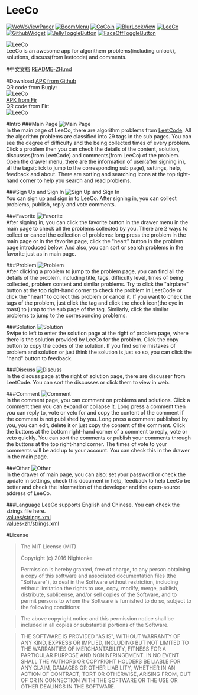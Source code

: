 # LeeCo 
[![WoWoViewPager](https://github.com/Nightonke/WoWoViewPager/blob/master/app/src/main/res/mipmap-hdpi/ic_launcher.png?raw=true)](https://github.com/Nightonke/WoWoViewPager)
[![BoomMenu](https://github.com/Nightonke/BoomMenu/blob/master/app/src/main/res/mipmap-hdpi/ic_launcher.png?raw=true)](https://github.com/Nightonke/BoomMenu)
[![CoCoin](https://github.com/Nightonke/CoCoin/blob/master/app/src/main/res/mipmap-hdpi/ic_launcher.png?raw=true)](https://github.com/Nightonke/CoCoin)
[![BlurLockView](https://github.com/Nightonke/BlurLockView/blob/master/app/src/main/res/mipmap-hdpi/ic_launcher.png?raw=true)](https://github.com/Nightonke/BlurLockView)
[![LeeCo](https://github.com/Nightonke/LeeCo/blob/master/app/src/main/res/mipmap-hdpi/ic_launcher.png?raw=true)](https://github.com/Nightonke/LeeCo)
[![GithubWidget](https://github.com/Nightonke/GithubWidget/blob/master/app/src/main/res/mipmap-hdpi/ic_launcher.png?raw=true)](https://github.com/Nightonke/GithubWidget)
[![JellyToggleButton](https://github.com/Nightonke/JellyToggleButton/blob/master/app/src/main/res/mipmap-hdpi/ic_launcher.png?raw=true)](https://github.com/Nightonke/JellyToggleButton)
[![FaceOffToggleButton](https://github.com/Nightonke/FaceOffToggleButton/blob/master/app/src/main/res/mipmap-hdpi/ic_launcher.png?raw=true)](https://github.com/Nightonke/FaceOffToggleButton)

![LeeCo](https://github.com/Nightonke/LeeCo/blob/master/PNG/LeeCo_Show_White.png)  
LeeCo is an awesome app for algorithem problems(including unlock), solutions, discuss(from leetcode) and comments.

#中文文档
[README-ZH.md](https://github.com/Nightonke/LeeCo/blob/master/README-ZH.md)

#Download
[APK from Github](https://github.com/Nightonke/LeeCo/blob/master/APK/LeeCo%20V1.0.0.apk)  
QR code from Bugly:  
![LeeCo](https://github.com/Nightonke/LeeCo/blob/master/APK/LeeCo%20V1.0.0.png)  
[APK from Fir](http://fir.im/21e7)  
QR code from Fir:  
![LeeCo](https://github.com/Nightonke/LeeCo/blob/master/APK/LeeCo%20V1.0.0%20fir.png)  

#Intro
###Main Page
![Main Page](https://github.com/Nightonke/LeeCo/blob/master/PNG/basic.png)  
In the main page of LeeCo, there are algorithm problems from [LeetCode](https://leetcode.com/problemset/algorithms/). 
All the algorithm problems are classified into 29 tags in the sub pages. You can see the degree of difficulty and the being collected times of every problem. 
Click a problem then you can check the details of the content, solution, discusses(from LeetCode) and comments(from LeeCo) of the problem. 
Open the drawer menu, there are the information of user(after signing in), all the tags(click to jump to the corresponding sub page), settings, help, feedback and about. 
There are sorting and searching icons at the top right-hand corner to help you search and read problems.  

###Sign Up and Sign In
![Sign Up and Sign In](https://github.com/Nightonke/LeeCo/blob/master/PNG/user.png)  
You can sign up and sign in to LeeCo. After signing in, you can collect problems, publish, reply and vote comments.  

###Favorite
![Favorite](https://github.com/Nightonke/LeeCo/blob/master/PNG/favorite.png)  
After signing in, you can click the favorite button in the drawer menu in the main page to check all the problems collected by you. 
There are 2 ways to collect or cancel the collection of problems: long press the problem in the main page or in the favorite page, click the "heart" button in the problem page introduced below. 
And also, you can sort or search problems in the favorite just as in main page.  

###Problem
![Problem](https://github.com/Nightonke/LeeCo/blob/master/PNG/problem.png)  
After clicking a problem to jump to the problem page, you can find all the details of the problem, including title, tags, difficulty level, times of being collected, problem content and similar problems. 
Try to click the "airplane" button at the top right-hand corner to check the problem in LeetCode or click the "heart" to collect this problem or cancel it. 
If you want to check the tags of the problem, just click the tag and click the check icon(the eye in toast) to jump to the sub page of the tag. 
Similarly, click the similar problems to jump to the corresponding problems.  

###Solution
![Solution](https://github.com/Nightonke/LeeCo/blob/master/PNG/solution.png)  
Swipe to left to enter the solution page at the right of problem page, where there is the solution provided by LeeCo for the problem. 
Click the copy button to copy the codes of the solution. 
If you find some mistakes of problem and solution or just think the solution is just so so, you can click the "hand" button to feedback.  

###Discuss
![Discuss](https://github.com/Nightonke/LeeCo/blob/master/PNG/discuss.png)  
In the discuss page at the right of solution page, there are discusser from LeetCode. 
You can sort the discusses or click them to view in web.  

###Comment
![Comment](https://github.com/Nightonke/LeeCo/blob/master/PNG/comment.png)  
In the comment page, you can comment on problems and solutions. 
Click a comment then you can expand or collapse it. 
Long press a comment then you can reply to, vote or veto for and copy the content of the comment if the comment is not published by you. 
Long press a comment published by you, you can edit, delete it or just copy the content of the comment. 
Click the buttons at the bottom right-hand corner of a comment to reply, vote or veto quickly. 
You can sort the comments or publish your comments through the buttons at the top right-hand corner. 
The times of vote to your comments will be add up to your account. 
You can check this in the drawer in the main page.  

###Other
![Other](https://github.com/Nightonke/LeeCo/blob/master/PNG/other.png)  
In the drawer of main page, you can also: 
set your password or check the update in settings, 
check this document in help, 
feedback to help LeeCo be better and check the information of the developer and the open-source address of LeeCo.  

###Language
LeeCo supports English and Chinese. You can check the strings file here.  
[values/strings.xml](https://github.com/Nightonke/LeeCo/blob/master/app/src/main/res/values/strings.xml)  
[values-zh/strings.xml](https://github.com/Nightonke/LeeCo/blob/master/app/src/main/res/values-zh/strings.xml) 

#License
> The MIT License (MIT)  
> 
> Copyright (c) 2016 Nightonke  
>
> Permission is hereby granted, free of charge, to any person obtaining a copy of this software and associated documentation files (the "Software"), to deal in the Software without restriction, including without limitation the rights to use, copy, modify, merge, publish, distribute, sublicense, and/or sell copies of the Software, and to permit persons to whom the Software is furnished to do so, subject to the following conditions:

> The above copyright notice and this permission notice shall be included in all copies or substantial portions of the Software.

> THE SOFTWARE IS PROVIDED "AS IS", WITHOUT WARRANTY OF ANY KIND, EXPRESS OR IMPLIED, INCLUDING BUT NOT LIMITED TO THE WARRANTIES OF MERCHANTABILITY, FITNESS FOR A PARTICULAR PURPOSE AND NONINFRINGEMENT. IN NO EVENT SHALL THE AUTHORS OR COPYRIGHT HOLDERS BE LIABLE FOR ANY CLAIM, DAMAGES OR OTHER LIABILITY, WHETHER IN AN ACTION OF CONTRACT, TORT OR OTHERWISE, ARISING FROM, OUT OF OR IN CONNECTION WITH THE SOFTWARE OR THE USE OR OTHER DEALINGS IN THE SOFTWARE.  
